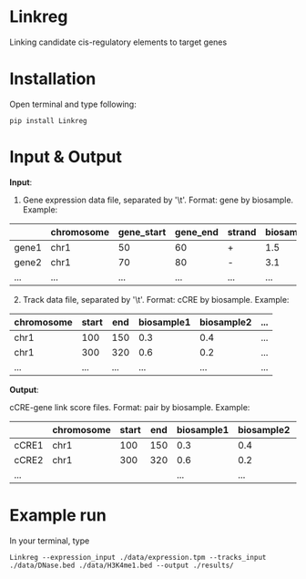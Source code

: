 # Linkreg
Linking candidate cis-regulatory elements to target genes

# Installation

Open terminal and type following:

```pip install Linkreg```


# Input & Output
**Input**:

1. Gene expression data file, separated by '\t'. Format: gene by biosample. Example:

|      | chromosome | gene_start | gene_end | strand | biosample1 | biosample2 | ... |
|------|------------|------------|----------|--------|------------|------------|-----|
| gene1 | chr1       | 50         | 60       | +      | 1.5        | 2.7        | ... |
| gene2 | chr1       | 70         | 80       | -      | 3.1        | 1.8        | ... |
| ...  | ...        | ...        | ...      | ...    | ...        | ...        | ... |

2. Track data file, separated by '\t'. Format: cCRE by biosample. Example:

| chromosome | start | end | biosample1 | biosample2 | ... |
|------------|-------|-----|------------|------------|-----|
| chr1       | 100   | 150 | 0.3        | 0.4        | ... |
| chr1       | 300   | 320 | 0.6        | 0.2        | ... |
| ...        | ...   | ... | ...        | ...        | ... |


**Output**:

cCRE-gene link score files. Format: pair by biosample. Example:

|      | chromosome | start | end | biosample1 | biosample2 | ... |
|------|------------|-------|-----|------------|------------|-----|
| cCRE1 | chr1       | 100   | 150 | 0.3        | 0.4        | ... |
| cCRE2 | chr1       | 300   | 320 | 0.6        | 0.2        | ... |
| ...  |            |       |     | ...        | ...        | ... |

# Example run

In your terminal, type

```Linkreg --expression_input ./data/expression.tpm --tracks_input ./data/DNase.bed ./data/H3K4me1.bed --output ./results/```
